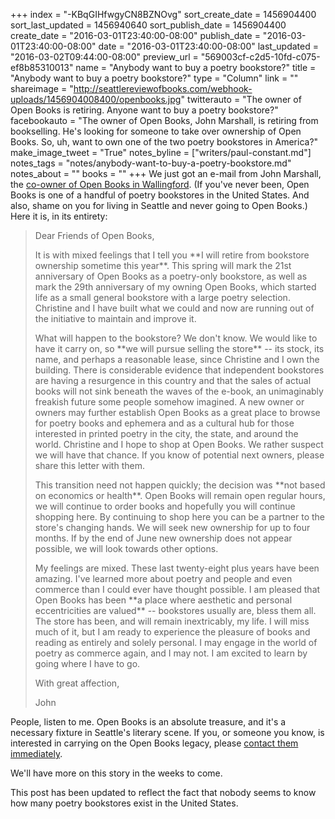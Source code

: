 +++
index = "-KBqGIHfwgyCN8BZNOvg"
sort_create_date = 1456904400
sort_last_updated = 1456940640
sort_publish_date = 1456904400
create_date = "2016-03-01T23:40:00-08:00"
publish_date = "2016-03-01T23:40:00-08:00"
date = "2016-03-01T23:40:00-08:00"
last_updated = "2016-03-02T09:44:00-08:00"
preview_url = "569003cf-c2d5-10fd-c075-ef8b85310013"
name = "Anybody want to buy a poetry bookstore?"
title = "Anybody want to buy a poetry bookstore?"
type = "Column"
link = ""
shareimage = "http://seattlereviewofbooks.com/webhook-uploads/1456904008400/openbooks.jpg"
twitterauto = "The owner of Open Books is retiring. Anyone want to buy a poetry bookstore?"
facebookauto = "The owner of Open Books, John Marshall, is retiring from bookselling. He's looking for someone to take over ownership of Open Books. So, uh, want to own one of the two poetry bookstores in America?"
make_image_tweet = "True"
notes_byline = ["writers/paul-constant.md"]
notes_tags = "notes/anybody-want-to-buy-a-poetry-bookstore.md"
notes_about = ""
books = ""
+++
We just got an e-mail from John Marshall, the [co-owner of Open Books in Wallingford](http://www.openpoetrybooks.com/about/). (If you've never been, Open Books is one of a handful of poetry bookstores in the United States. And also, shame on you for living in Seattle and never going to Open Books.) Here it is, in its entirety:

<blockquote><p>Dear Friends of Open Books,</p>

<p>It is with mixed feelings that I tell you **I will retire from bookstore ownership sometime this year**. This spring will mark the 21st anniversary of Open Books as a poetry-only bookstore, as well as mark the 29th anniversary of my owning Open Books, which started life as a small general bookstore with a large poetry selection. Christine and I have built what we could and now are running out of the initiative to maintain and improve it.</p>

<p>What will happen to the bookstore? We don't know. We would like to have it carry on, so **we will pursue selling the store** -- its stock, its name, and perhaps a reasonable lease, since Christine and I own the building. There is considerable evidence that independent bookstores are having a resurgence in this country and that the sales of actual books will not sink beneath the waves of the e-book, an unimaginably freakish future some people somehow imagined. A new owner or owners may further establish Open Books as a great place to browse for poetry books and ephemera and as a cultural hub for those interested in printed poetry in the city, the state, and around the world. Christine and I hope to shop at Open Books. We rather suspect we will have that chance. If you know of potential next owners, please share this letter with them.</p>

<p>This transition need not happen quickly; the decision was **not based on economics or health**. Open Books will remain open regular hours, we will continue to order books and hopefully you will continue shopping here. By continuing to shop here you can be a partner to the store's changing hands. We will seek new ownership for up to four months. If by the end of June new ownership does not appear possible, we will look towards other options.</p>

<p>My feelings are mixed. These last twenty-eight plus years have been amazing. I've learned more about poetry and people and even commerce than I could ever have thought possible. I am pleased that Open Books has been **a place where aesthetic and personal eccentricities are valued** -- bookstores usually are, bless them all. The store has been, and will remain inextricably, my life. I will miss much of it, but I am ready to experience the pleasure of books and reading as entirely and solely personal. I may engage in the world of poetry as commerce again, and I may not. I am excited to learn by going where I have to go.</p>

<p>With great affection,</p>

<p>John</p></blockquote>

People, listen to me. Open Books is an absolute treasure, and it's a necessary fixture in Seattle's literary scene. If you, or someone you know, is interested in carrying on the Open Books legacy, please [contact them immediately](http://www.openpoetrybooks.com/). 

We'll have more on this story in the weeks to come.

<p class="footer">This post has been updated to reflect the fact that nobody seems to know how many poetry bookstores exist in the United States.</p>